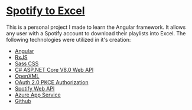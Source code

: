 <h1><a href="https://green-bush-0657ada10.4.azurestaticapps.net">Spotify to Excel</a></h1>
<p>This is a personal project I made to learn the Angular framework. It allows any user with a Spotify account to download their playlists into Excel. The following technologies were utilized in it's creation:</p>
<ul>
   <a href="https://angular.dev/">
    <li>Angular</li></a>  
  <a href="https://rxjs.dev">
    <li>RxJS</li></a>
  <a href="https://sass-lang.com/">
    <li>Sass CSS</li></a>
  <a href="https://dotnet.microsoft.com/en-us/learn/aspnet/what-is-aspnet-core">
    <li>C# ASP.NET Core V8.0 Web API</li></a>    
  <a href="https://learn.microsoft.com/en-us/office/open-xml/open-xml-sdk">
    <li>OpenXML</li></a>    
  <a href="https://oauth.net/2/">
    <li>OAuth 2.0 PKCE Authorization</li></a>
  <a href="https://developer.spotify.com/documentation/web-api">
    <li>Spotify Web API</li></a>
  <a href="https://azure.microsoft.com/en-us/products/app-service">
    <li>Azure App Service</li></a>
   <a href="https://github.com/llamsneb/RMAS">
    <li>Github</li></a>
  </ul>
